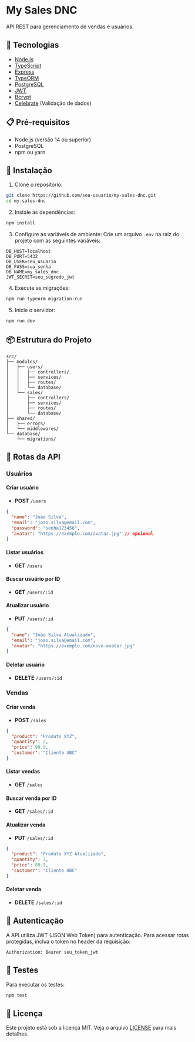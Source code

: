 # My Sales DNC

API REST para gerenciamento de vendas e usuários.

## 🚀 Tecnologias

- [Node.js](https://nodejs.org/)
- [TypeScript](https://www.typescriptlang.org/)
- [Express](https://expressjs.com/)
- [TypeORM](https://typeorm.io/)
- [PostgreSQL](https://www.postgresql.org/)
- [JWT](https://jwt.io/)
- [Bcrypt](https://github.com/dcodeIO/bcrypt.js)
- [Celebrate](https://github.com/arb/celebrate) (Validação de dados)

## 📋 Pré-requisitos

- Node.js (versão 14 ou superior)
- PostgreSQL
- npm ou yarn

## 🔧 Instalação

1. Clone o repositório:

```bash
git clone https://github.com/seu-usuario/my-sales-dnc.git
cd my-sales-dnc
```

2. Instale as dependências:

```bash
npm install
```

3. Configure as variáveis de ambiente:
   Crie um arquivo `.env` na raiz do projeto com as seguintes variáveis:

```env
DB_HOST=localhost
DB_PORT=5432
DB_USER=seu_usuario
DB_PASS=sua_senha
DB_NAME=my_sales_dnc
JWT_SECRET=seu_segredo_jwt
```

4. Execute as migrações:

```bash
npm run typeorm migration:run
```

5. Inicie o servidor:

```bash
npm run dev
```

## 📦 Estrutura do Projeto

```
src/
├── modules/
│   ├── users/
│   │   ├── controllers/
│   │   ├── services/
│   │   ├── routes/
│   │   └── database/
│   └── sales/
│       ├── controllers/
│       ├── services/
│       ├── routes/
│       └── database/
├── shared/
│   ├── errors/
│   └── middlewares/
└── database/
    └── migrations/
```

## 🔌 Rotas da API

### Usuários

#### Criar usuário

- **POST** `/users`

```json
{
  "name": "João Silva",
  "email": "joao.silva@email.com",
  "password": "senha123456",
  "avatar": "https://exemplo.com/avatar.jpg" // opcional
}
```

#### Listar usuários

- **GET** `/users`

#### Buscar usuário por ID

- **GET** `/users/:id`

#### Atualizar usuário

- **PUT** `/users/:id`

```json
{
  "name": "João Silva Atualizado",
  "email": "joao.silva@email.com",
  "avatar": "https://exemplo.com/novo-avatar.jpg"
}
```

#### Deletar usuário

- **DELETE** `/users/:id`

### Vendas

#### Criar venda

- **POST** `/sales`

```json
{
  "product": "Produto XYZ",
  "quantity": 2,
  "price": 99.9,
  "customer": "Cliente ABC"
}
```

#### Listar vendas

- **GET** `/sales`

#### Buscar venda por ID

- **GET** `/sales/:id`

#### Atualizar venda

- **PUT** `/sales/:id`

```json
{
  "product": "Produto XYZ Atualizado",
  "quantity": 3,
  "price": 89.9,
  "customer": "Cliente ABC"
}
```

#### Deletar venda

- **DELETE** `/sales/:id`

## 🔐 Autenticação

A API utiliza JWT (JSON Web Token) para autenticação. Para acessar rotas protegidas, inclua o token no header da requisição:

```
Authorization: Bearer seu_token_jwt
```

## 🧪 Testes

Para executar os testes:

```bash
npm test
```

## 📝 Licença

Este projeto está sob a licença MIT. Veja o arquivo [LICENSE](LICENSE) para mais detalhes.
